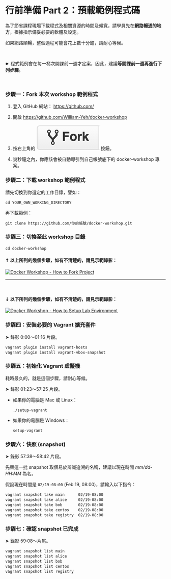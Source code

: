 行前準備 Part 2：預載範例程式碼
===

為了節省課程現場下載程式及相關資源的時間及頻寬，請學員先在**網路暢通的地方**，根據指示備妥必要的軟體及設定。

如果網路順暢，整個過程可能會花上數十分鐘，請耐心等候。

&nbsp;

☛ 程式範例會在每一梯次開課前一週才定案，因此，建議**等開課前一週再進行下列步驟**。

&nbsp;


### 步驟一：Fork 本次 workshop 範例程式

1. 登入 GitHub 網站： https://github.com/

2. 開啟 https://github.com/William-Yeh/docker-workshop

3. 按右上角的 ![Fork Button](icon-github-fork.png) 按鈕。

4. 幾秒鐘之內，你應該會被自動導引到自己帳號底下的 docker-workshop 專案。


### 步驟二：下載 workshop 範例程式

請先切換到你選定的工作目錄，譬如：

   ```shell
   cd YOUR_OWN_WORKING_DIRECTORY
   ```

再下載範例：

   ```shell
   git clone https://github.com/你的帳號/docker-workshop.git
   ```


### 步驟三：切換至此 workshop 目錄

```shell
cd docker-workshop
```

#### ⇡ 以上所列的幾個步驟，如有不清楚的，請見示範錄影：

[![Docker Workshop - How to Fork Project](http://img.youtube.com/vi/n2ogtWHZRzo/0.jpg)](http://youtu.be/n2ogtWHZRzo)

---
<br/>

#### ⇣ 以下所列的幾個步驟，如有不清楚的，請見示範錄影：

[![Docker Workshop - How to Setup Lab Environment](http://img.youtube.com/vi/0aaMQ8u9Dvg/0.jpg)](http://youtu.be/0aaMQ8u9Dvg)



### 步驟四：安裝必要的 Vagrant 擴充套件

➤ 錄影 0:00～01:16 片段。

```shell
vagrant plugin install vagrant-hosts
vagrant plugin install vagrant-vbox-snapshot
```


### 步驟五：初始化 Vagrant 虛擬機

耗時最久的，就是這個步驟，請耐心等候。

➤ 錄影 01:23～57:25 片段。

- 如果你的電腦是 Mac 或 Linux：

  ```shell
  ./setup-vagrant
  ```

- 如果你的電腦是 Windows：

  ```shell
  setup-vagrant
  ```


### 步驟六：快照 (snapshot)

➤ 錄影 57:38～58:42 片段。

先替這一批 snapshot 取個易於辨識追溯的名稱，建議以現在時間 *mm/dd-HH:MM* 為名。

假設現在時間是 `02/19-08:00` (Feb 19, 08:00)，請輸入以下指令：

```shell
vagrant snapshot take main      02/19-08:00
vagrant snapshot take alice     02/19-08:00
vagrant snapshot take bob       02/19-08:00
vagrant snapshot take centos    02/19-08:00
vagrant snapshot take registry  02/19-08:00
```


### 步驟七：確認 snapshot 已完成

➤ 錄影 59:08～片尾。

```shell
vagrant snapshot list main
vagrant snapshot list alice
vagrant snapshot list bob
vagrant snapshot list centos
vagrant snapshot list registry
```
